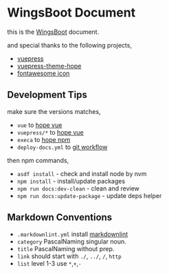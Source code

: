 # WingsBoot Document

this is the [WingsBoot](https://github.com/trydofor/professional-wings) document.

and special thanks to the following projects,

* [vuepress](https://v2.vuepress.vuejs.org/zh)
* [vuepress-theme-hope](https://theme-hope.vuejs.press/)
* [fontawesome icon](https://fontawesome.com/search?o=r&m=free&f=brands%2Cclassic)

## Development Tips

make sure the versions matches,

* `vue` to [hope vue]
* `vuepress/*` to [hope vue]
* `execa` to [hope npm]
* `deploy-docs.yml` to [git workflow]

then npm commands,

* `asdf install` - check and install node by nvm
* `npm install` - install/update packages
* `npm run docs:dev-clean` - clean and review
* `npm run docs:update-package` - update deps helper

[hope vue]: https://github.com/vuepress-theme-hope/vuepress-theme-hope/blob/main/packages/components/package.json
[hope npm]: https://github.com/vuepress-theme-hope/vuepress-theme-hope/blob/main/package.json
[git workflow]: https://github.com/vuepress-theme-hope/vuepress-theme-hope/blob/main/packages/create/src/config/workflow.ts

## Markdown Conventions

* `.markdownlint.yml` install [markdownlint](https://marketplace.visualstudio.com/items?itemName=DavidAnson.vscode-markdownlint)
* `category` PascalNaming singular noun.
* `title` PascalNaming without prep.
* `link` should start with `./`, `../`, `/`, `http`
* `list` level 1-3 use `*`,`+`,`-`
